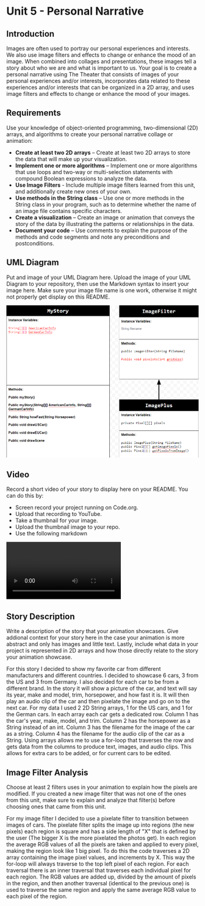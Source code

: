 # Unit 5 - Personal Narrative

## Introduction

Images are often used to portray our personal experiences and interests. We also use image filters and effects to change or enhance the mood of an image. When combined into collages and presentations, these images tell a story about who we are and what is important to us. Your goal is to create a personal narrative using The Theater that consists of images of your personal experiences and/or interests, incorporates data related to these experiences and/or interests that can be organized in a 2D array, and uses image filters and effects to change or enhance the mood of your images.

## Requirements

Use your knowledge of object-oriented programming, two-dimensional (2D) arrays, and algorithms to create your personal narrative collage or animation:

- **Create at least two 2D arrays** – Create at least two 2D arrays to store the data that will make up your visualization.
- **Implement one or more algorithms** – Implement one or more algorithms that use loops and two-way or multi-selection statements with compound Boolean expressions to analyze the data.
- **Use Image Filters** - Include multiple image filters learned from this unit, and additionally create new ones of your own.
- **Use methods in the String class** – Use one or more methods in the String class in your program, such as to determine whether the name of an image file contains specific characters.
- **Create a visualization** – Create an image or animation that conveys the story of the data by illustrating the patterns or relationships in the data.
- **Document your code** – Use comments to explain the purpose of the methods and code segments and note any preconditions and postconditions.

## UML Diagram

Put and image of your UML Diagram here. Upload the image of your UML Diagram to your repository, then use the Markdown syntax to insert your image here. Make sure your image file name is one work, otherwise it might not properly get display on this README.

![UML Diagram](Project.png)

## Video

Record a short video of your story to display here on your README. You can do this by:

- Screen record your project running on Code.org.
- Upload that recording to YouTube.
- Take a thumbnail for your image.
- Upload the thumbnail image to your repo.
- Use the following markdown

<video controls src="ProjectDemo.mp4" title="Title"></video>

## Story Description

Write a description of the story that your animation showcases. Give addional context for your story here in the case your animation is more abstract and only has images and little text. Lastly, include what data in your project is represented in 2D arrays and how those directly relate to the story your animation showcase.

For this story I decided to show my favorite car from different manufacturers and different countries. I decided to showcase 6 cars, 3 from the US and 3 from Germany. I also decided for each car to be from a different brand. In the story it will show a picture of the car, and text will say its year, make and model, trim, horsepower, and how fast it is. It will then play an audio clip of the car and then pixelate the image and go on to the next car. For my data I used 2 2D String arrays, 1 for the US cars, and 1 for the German cars. In each array each car gets a dedicated row. Column 1 has the car's year, make, model, and trim. Column 2 has the horsepower as a String instead of an int. Column 3 has the filename for the image of the car as a string. Column 4 has the filename for the audio clip of the car as a String. Using arrays allows me to use a for-loop that traverses the row and gets data from the columns to produce text, images, and audio clips. This allows for extra cars to be added, or for current cars to be edited.

## Image Filter Analysis

Choose at least 2 filters uses in your animation to explain how the pixels are modified. If you created a new image filter that was not one of the ones from this unit, make sure to explain and analyze that filter(s) before choosing ones that came from this unit.

For my image filter I decided to use a pixelate filter to transition between images of cars. The pixelate filter splits the image up into regions (the new pixels) each region is square and has a side length of "X" that is defined by the user (The bigger X is the more pixelated the photos get). In each region the average RGB values of all the pixels are taken and applied to every pixel, making the region look like 1 big pixel. To do this the code traverses a 2D array containing the image pixel values, and increments by X. This way the for-loop will always traverse to the top left pixel of each region. For each traversal there is an inner traversal that traverses each individual pixel for each region. The RGB values are added up, divided by the amount of pixels in the region, and then another traversal (identical to the previous one) is used to traverse the same region and apply the same average RGB value to each pixel of the region.